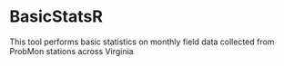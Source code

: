 # BasicStatsR
This tool performs basic statistics on monthly field data collected from ProbMon stations across Virginia
